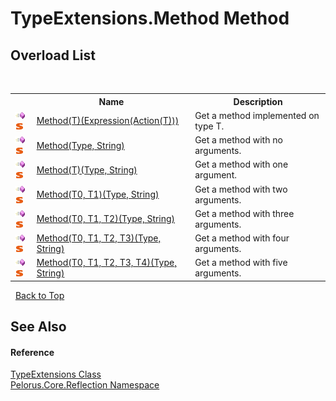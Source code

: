 # TypeExtensions.Method Method 
 


## Overload List
&nbsp;<table><tr><th></th><th>Name</th><th>Description</th></tr><tr><td>![Public method](media/pubmethod.gif "Public method")![Static member](media/static.gif "Static member")</td><td><a href="41505200">Method(T)(Expression(Action(T)))</a></td><td>
Get a method implemented on type T.</td></tr><tr><td>![Public method](media/pubmethod.gif "Public method")![Static member](media/static.gif "Static member")</td><td><a href="D561B44F">Method(Type, String)</a></td><td>
Get a method with no arguments.</td></tr><tr><td>![Public method](media/pubmethod.gif "Public method")![Static member](media/static.gif "Static member")</td><td><a href="1FE08385">Method(T)(Type, String)</a></td><td>
Get a method with one argument.</td></tr><tr><td>![Public method](media/pubmethod.gif "Public method")![Static member](media/static.gif "Static member")</td><td><a href="414F5200">Method(T0, T1)(Type, String)</a></td><td>
Get a method with two arguments.</td></tr><tr><td>![Public method](media/pubmethod.gif "Public method")![Static member](media/static.gif "Static member")</td><td><a href="414E5200">Method(T0, T1, T2)(Type, String)</a></td><td>
Get a method with three arguments.</td></tr><tr><td>![Public method](media/pubmethod.gif "Public method")![Static member](media/static.gif "Static member")</td><td><a href="41555200">Method(T0, T1, T2, T3)(Type, String)</a></td><td>
Get a method with four arguments.</td></tr><tr><td>![Public method](media/pubmethod.gif "Public method")![Static member](media/static.gif "Static member")</td><td><a href="41545200">Method(T0, T1, T2, T3, T4)(Type, String)</a></td><td>
Get a method with five arguments.</td></tr></table>&nbsp;
<a href="#typeextensions.method-method">Back to Top</a>

## See Also


#### Reference
<a href="7CE8A30A">TypeExtensions Class</a><br /><a href="7183AF8D">Pelorus.Core.Reflection Namespace</a><br />